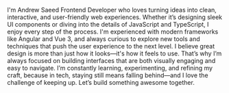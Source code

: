 I'm Andrew Saeed Frontend Developer who loves turning ideas into clean, interactive, and user-friendly web experiences. Whether it’s designing sleek UI components or diving into the details of JavaScript and TypeScript, I enjoy every step of the process. I'm experienced with modern frameworks like Angular and Vue 3, and always curious to explore new tools and techniques that push the user experience to the next level.
I believe great design is more than just how it looks—it's how it feels to use. That’s why I’m always focused on building interfaces that are both visually engaging and easy to navigate.
I’m constantly learning, experimenting, and refining my craft, because in tech, staying still means falling behind—and I love the challenge of keeping up. Let’s build something awesome together.
